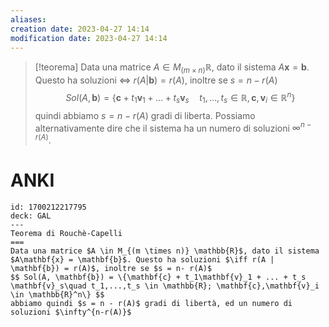 ```yaml
---
aliases: 
creation date: 2023-04-27 14:14
modification date: 2023-04-27 14:14
---
```


>[!teorema]
>Data una matrice $A \in M_{(m \times n)}\mathbb{R}$, dato il sistema $A \mathbf{x} = \mathbf{b}$. Questo ha soluzioni $\iff$ $r(A | \mathbf{b}) = r(A)$, inoltre se $s = n - r(A)$
>$$ Sol(A, \mathbf{b}) = \{ \mathbf{c} + t_{1}\mathbf{v}_{1} + \dots + t_{s}\mathbf{v}_{s}\quad t_{1},\dots,t_{s} \in \mathbb{R}, \mathbf{c},\mathbf{v}_{i} \in \mathbb{R}^n \} $$
>quindi abbiamo $s = n - r(A)$ gradi di liberta.
>Possiamo alternativamente dire che il sistema ha un numero di soluzioni $\infty^{n-r(A)}$.


# ANKI


```anki
id: 1700212217795
deck: GAL
---
Teorema di Rouchè-Capelli
===
Data una matrice $A \in M_{(m \times n)} \mathbb{R}$, dato il sistema $A\mathbf{x} = \mathbf{b}$. Questo ha soluzioni $\iff r(A | \mathbf{b}) = r(A)$, inoltre se $s = n- r(A)$
$$ Sol(A, \mathbf{b}) = \{\mathbf{c} + t_1\mathbf{v}_1 + ... + t_s \mathbf{v}_s\quad t_1,...,t_s \in \mathbb{R}; \mathbf{c},\mathbf{v}_i \in \mathbb{R}^n\} $$
abbiamo quindi $s = n - r(A)$ gradi di libertà, ed un numero di soluzioni $\infty^{n-r(A)}$
```
